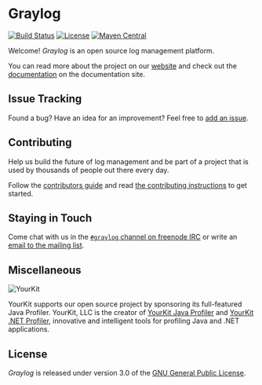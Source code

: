 # Graylog

[![Build Status](https://travis-ci.org/Graylog2/graylog2-server.svg?branch=master)](https://travis-ci.org/Graylog2/graylog2-server)
[![License](https://img.shields.io/github/license/Graylog2/graylog2-server.svg)](https://www.gnu.org/licenses/gpl-3.0.txt)
[![Maven Central](https://img.shields.io/maven-central/v/org.graylog2/graylog2-server.svg)](http://mvnrepository.com/artifact/org.graylog2/graylog2-server)

Welcome! _Graylog_ is an open source log management platform.

You can read more about the project on our [website](https://www.graylog.org/) and check out the [documentation](http://docs.graylog.org/) on the documentation site.


## Issue Tracking

Found a bug? Have an idea for an improvement? Feel free to [add an issue](../../issues).


## Contributing

Help us build the future of log management and be part of a project that is used by thousands of people out there every day.

Follow the [contributors guide](https://graylog.org/get-involved) and read [the contributing instructions](CONTRIBUTING.md) to get started.


## Staying in Touch

Come chat with us in the [`#graylog` channel on freenode IRC](https://webchat.freenode.net/?channels=%23graylog) or write an [email to the mailing list](https://groups.google.com/forum/#!forum/graylog2).


## Miscellaneous

![YourKit](https://s3.amazonaws.com/graylog2public/images/yourkit.png)

YourKit supports our open source project by sponsoring its full-featured Java Profiler. YourKit, LLC is the creator of [YourKit Java Profiler](http://www.yourkit.com/java/profiler/index.jsp) and [YourKit .NET Profiler](http://www.yourkit.com/.net/profiler/index.jsp), innovative and intelligent tools for profiling Java and .NET applications.


## License

_Graylog_ is released under version 3.0 of the [GNU General Public License](COPYING).
